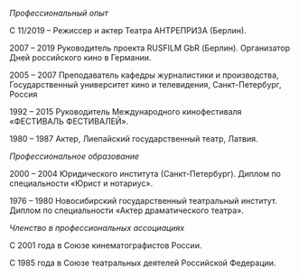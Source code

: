 <i>Профессиональный опыт</i>

С 11/2019 – Режиссер и актер Театра АНТРЕПРИЗА (Берлин).

2007 – 2019 Руководитель проекта RUSFILM GbR (Берлин). Организатор Дней российского кино в Германии.

2005 – 2007 Преподаватель кафедры журналистики и производства, Государственный университет кино и телевидения, Санкт-Петербург, Россия

1992 – 2015 Руководитель Международного кинофестиваля «ФЕСТИВАЛЬ ФЕСТИВАЛЕЙ».

1980 – 1987 Актер, Лиепайский государственный театр, Латвия.

<i>Профессиональное образование</i>

2000 – 2004 Юридического института (Санкт-Петербург). Диплом по специальности «Юрист и нотариус».

1976 – 1980 Новосибирский государственный театральный институт. Диплом по специальности «Актер драматического театра».

<i>Членство в профессиональных ассоциациях</i>

С 2001 года в Союзе кинематографистов России.

С 1985 года в Союзе театральных деятелей Российской Федерации.
